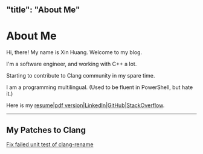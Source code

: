 "title": "About Me"
---
# About Me

Hi, there! My name is Xin Huang. Welcome to my blog.

I'm a software engineer, and working with C++ a lot.

Starting to contribute to Clang community in my spare time.

I am a programming multilingual. (Used to be fluent in PowerShell, but hate it.)

Here is my [resume]\|[pdf version]\|[LinkedIn]\|[GitHub]\|[StackOverflow].


---

## My Patches to Clang

[Fix failed unit test of clang-rename](http://lists.cs.uiuc.edu/pipermail/cfe-commits/Week-of-Mon-20141006/116094.html)

[resume]:/resume.html
[pdf version]:/resume.pdf
[LinkedIn]:http://www.linkedin.com/in/xinhuang123
[GitHub]:https://github.com/xinhuang
[StackOverflow]:http://stackoverflow.com/users/2190129/xin-huang
